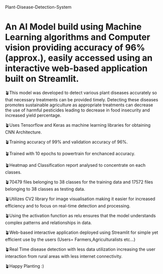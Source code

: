 Plant-Disease-Detection-System
# An AI Model build using Machine Learning algorithms and Computer vision providing accuracy of 96% (approx.), easily accessed using an interactive web-based application built on Streamlit.

🪴This model was developed to detect various plant diseases accurately so that necessary treatments can be provided timely. Detecting these diseases promotes sustainable agriculture as appropriate treatments can decrease the use of harmful pesticides leading to decrease in food insecurity and increased yield percentage. 

🪴Uses Tensorflow and Keras as machine learning libraries for obtaining CNN Architecture. 

🪴Training accuracy of 99%  and validation accuracy of 96%.

🪴Trained with 10 epochs to powertrain for enchanced accuracy.

🪴Heatmap and Classification report analysed to concentrate on each classes.

🪴70479 files belonging to 38 classes for the training data and 17572 files belonging to 38 classes as testing data.

🪴Utilizes CV2 library for image visualisation making it easier for increased efficiency and to focus on real-time detection and processing.

🪴Using the activation function as relu ensures that the model understands complex patterns and relationships in data. 

🪴Web-based interactive application deployed using Streamlit for simple yet efficient use by the users (Users= Farmers,Agriculturalists etc...) 

🪴Real Time disease detection with less data utilization increasing the user interaction from rural areas with less internet connectivity.

🪴Happy Planting :) 
‎
